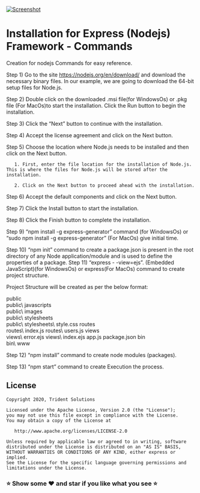 ﻿
[![Screenshot](https://tridentnets.com/banner.png)](https://tridentnets.com/)

# Installation for  Express (Nodejs) Framework - Commands

Creation for nodejs Commands for easy reference.

Step 1) Go to the site https://nodejs.org/en/download/ and download the necessary binary files. In our example, we are going to download the 64-bit setup files for Node.js.

Step 2) Double click on the downloaded .msi file(for WindowsOs) or .pkg file (For MacOs)to start the installation. Click the Run button to begin the installation.

Step 3) Click the “Next” button to continue with the installation.

Step 4) Accept the license agreement and click on the Next button.

Step 5) Choose the location where Node.js needs to be installed and then click on the Next button.

       1. First, enter the file location for the installation of Node.js. This is where the files for Node.js will be stored after the installation.

       2. Click on the Next button to proceed ahead with the installation.

Step 6) Accept the default components and click on the Next button.

Step 7) Click the Install button to start the installation.

Step 8) Click the Finish button to complete the installation.

Step 9) “npm install -g express-generator” command (for WindowsOs) or “sudo npm install -g express-generator” (For MacOs) give initial time.

Step 10) “npm init” command to create a package.json is present in the root directory of any Node application/module and is used to define the properties of a package.
Step 11) “express - -view=ejs”. (Embedded JavaScript)(for WindowsOs) or express(For MacOs) command to create project structure.

Project Structure will be created as per the below format:

public\
public\ javascripts\
public\ images\
public\ stylesheets\
public\ stylesheets\ style.css
routes\
routes\ index.js
routes\ users.js
views\
views\ error.ejs
views\ index.ejs
app.js
package.json
bin\
bin\ www

Step 12) “npm install” command to create node modules (packages).

Step 13) “npm start” command to create Execution the process.



## License

    Copyright 2020, Trident Solutions

    Licensed under the Apache License, Version 2.0 (the "License");
    you may not use this file except in compliance with the License.
    You may obtain a copy of the License at

       http://www.apache.org/licenses/LICENSE-2.0

    Unless required by applicable law or agreed to in writing, software
    distributed under the License is distributed on an "AS IS" BASIS,
    WITHOUT WARRANTIES OR CONDITIONS OF ANY KIND, either express or implied.
    See the License for the specific language governing permissions and
    limitations under the License.
    

### ⭐ Show some ❤️ and star if you like what you see ⭐

